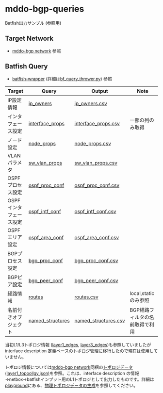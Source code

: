 # mddo-bgp-queries

Batfish出力サンプル (参照用)

## Target Network
* [mddo-bgp network](https://github.com/ool-mddo/mddo-bgp) 参照

## Batfish Query
* [batfish-wrapper](https://github.com/ool-mddo/batfish-wrapper) (詳細は[bf_query_thrower.py](https://github.com/ool-mddo/batfish-wrapper/blob/main/src/bfwrapper/bf_query_thrower.py)) 参照

|Target|Query|Output|Note|
|------|-----|------|----|
|IP設定情報|[ip_owners](https://pybatfish.readthedocs.io/en/latest/notebooks/configProperties.html#IP-Owners)|[ip_owners.csv](./original_asis/ip_owners.csv)||
|インタフェース設定|[interface_props](https://pybatfish.readthedocs.io/en/latest/notebooks/configProperties.html#Interface-Properties)|[interface_props.csv](./original_asis/interface_props.csv)|一部の列のみ取得|
|ノード設定|[node_props](https://pybatfish.readthedocs.io/en/latest/notebooks/configProperties.html#Node-Properties)|[node_props.csv](./original_asis/node_props.csv)||
|VLANパラメタ|[sw_vlan_props](https://pybatfish.readthedocs.io/en/latest/notebooks/configProperties.html#VLAN-Properties)|[sw_vlan_props.csv](./original_asis/sw_vlan_props.csv)||
|OSPFプロセス設定|[ospf_proc_conf](https://pybatfish.readthedocs.io/en/latest/notebooks/configProperties.html#OSPF-Process-Configuration)|[ospf_proc_conf.csv](./original_asis/ospf_proc_conf.csv)||
|OSPFインタフェース設定|[ospf_intf_conf](https://pybatfish.readthedocs.io/en/latest/notebooks/configProperties.html#OSPF-Interface-Configuration)|[ospf_intf_conf.csv](./original_asis/ospf_intf_conf.csv)||
|OSPFエリア設定|[ospf_area_conf](https://pybatfish.readthedocs.io/en/latest/notebooks/configProperties.html#OSPF-Area-Configuration)|[ospf_area_conf.csv](./original_asis/ospf_area_conf.csv)||
|BGPプロセス設定|[bgp_proc_conf](https://pybatfish.readthedocs.io/en/latest/notebooks/configProperties.html#BGP-Process-Configuration)|[bgp_proc_conf.csv](./original_asis/bgp_proc_conf.csv)||
|BGPピア設定|[bgp_peer_conf](https://pybatfish.readthedocs.io/en/latest/notebooks/configProperties.html#BGP-Peer-Configuration)|[bgp_peer_conf.csv](./original_asis/bgp_peer_conf.csv)||
|経路情報|[routes](https://pybatfish.readthedocs.io/en/latest/notebooks/routingTables.html#Routes)|[routes.csv](./original_asis/routes.csv)|local,staticのみ参照|
|名前付きオブジェクト|[named_structures](https://pybatfish.readthedocs.io/en/latest/notebooks/configProperties.html#Named-Structures)|[named_structures.csv](./original_asis/named_structures.csv)|BGP経路フィルタの名前取得で利用|

当初L1/L3トポロジ情報 ([layer1_edges](https://pybatfish.readthedocs.io/en/latest/notebooks/topology.html#User-Provided-Layer-1-Topology), [layer3_edges](https://pybatfish.readthedocs.io/en/latest/notebooks/topology.html#Layer-3-Topology))も参照していましたが interface description 定義ベースのトポロジ管理に移行したので現在は使用していません。

トポロジ情報については[mddo-bgp network](https://github.com/ool-mddo/mddo-bgp)同梱の[トポロジデータ(layer1_topoollgy.json)](https://github.com/ool-mddo/mddo-bgp/blob/main/original_asis/batfish/layer1_topology.json)を参照。これは、interface description の情報→netbox→batfishインプット用のL1トポロジとして出力したものです。詳細は[playground](https://github.com/ool-mddo/playground/tree/main)にある、[物理トポロジデータの生成](https://github.com/ool-mddo/playground/blob/main/demo/layer1_topology/doc/operation.md)を参照してください。
